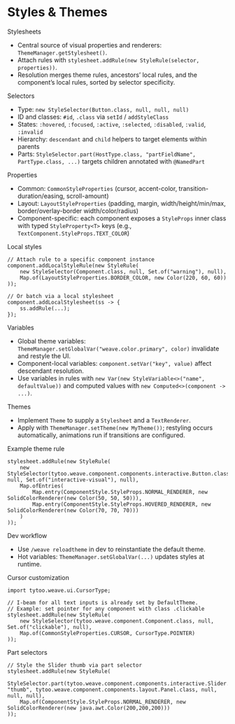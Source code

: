# Styles & Themes

Stylesheets
- Central source of visual properties and renderers: `ThemeManager.getStylesheet()`.
- Attach rules with `stylesheet.addRule(new StyleRule(selector, properties))`.
- Resolution merges theme rules, ancestors’ local rules, and the component’s local rules, sorted by selector specificity.

Selectors
- Type: `new StyleSelector(Button.class, null, null, null)`
- ID and classes: `#id`, `.class` via `setId` / `addStyleClass`
- States: `:hovered`, `:focused`, `:active`, `:selected`, `:disabled`, `:valid`, `:invalid`
- Hierarchy: `descendant` and `child` helpers to target elements within parents
- Parts: `StyleSelector.part(HostType.class, "partFieldName", PartType.class, ...)` targets children annotated with `@NamedPart`

Properties
- Common: `CommonStyleProperties` (cursor, accent-color, transition-duration/easing, scroll-amount)
- Layout: `LayoutStyleProperties` (padding, margin, width/height/min/max, border/overlay-border width/color/radius)
- Component-specific: each component exposes a `StyleProps` inner class with typed `StyleProperty<T>` keys (e.g., `TextComponent.StyleProps.TEXT_COLOR`)

Local styles

```
// Attach rule to a specific component instance
component.addLocalStyleRule(new StyleRule(
    new StyleSelector(Component.class, null, Set.of("warning"), null),
    Map.of(LayoutStyleProperties.BORDER_COLOR, new Color(220, 60, 60))
));

// Or batch via a local stylesheet
component.addLocalStylesheet(ss -> {
    ss.addRule(...);
});
```

Variables
- Global theme variables: `ThemeManager.setGlobalVar("weave.color.primary", color)` invalidate and restyle the UI.
- Component-local variables: `component.setVar("key", value)` affect descendant resolution.
- Use variables in rules with `new Var(new StyleVariable<>("name", defaultValue))` and computed values with `new Computed<>(component -> ...)`.

Themes
- Implement `Theme` to supply a `Stylesheet` and a `TextRenderer`.
- Apply with `ThemeManager.setTheme(new MyTheme())`; restyling occurs automatically, animations run if transitions are configured.

Example theme rule

```
stylesheet.addRule(new StyleRule(
    new StyleSelector(tytoo.weave.component.components.interactive.Button.class, null, Set.of("interactive-visual"), null),
    Map.ofEntries(
        Map.entry(ComponentStyle.StyleProps.NORMAL_RENDERER, new SolidColorRenderer(new Color(50, 50, 50))),
        Map.entry(ComponentStyle.StyleProps.HOVERED_RENDERER, new SolidColorRenderer(new Color(70, 70, 70)))
    )
));
```

Dev workflow
- Use `/weave reloadtheme` in dev to reinstantiate the default theme.
- Hot variables: `ThemeManager.setGlobalVar(...)` updates styles at runtime.

Cursor customization

```
import tytoo.weave.ui.CursorType;

// I-beam for all text inputs is already set by DefaultTheme.
// Example: set pointer for any component with class .clickable
stylesheet.addRule(new StyleRule(
    new StyleSelector(tytoo.weave.component.Component.class, null, Set.of("clickable"), null),
    Map.of(CommonStyleProperties.CURSOR, CursorType.POINTER)
));
```

Part selectors

```
// Style the Slider thumb via part selector
stylesheet.addRule(new StyleRule(
    StyleSelector.part(tytoo.weave.component.components.interactive.Slider.class, "thumb", tytoo.weave.component.components.layout.Panel.class, null, null, null),
    Map.of(ComponentStyle.StyleProps.NORMAL_RENDERER, new SolidColorRenderer(new java.awt.Color(200,200,200)))
));
```

